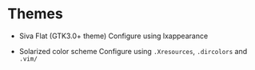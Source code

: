 
Themes
======

+	Siva Flat (GTK3.0+ theme)
	Configure using lxappearance

+	Solarized color scheme
	Configure using `.Xresources`, `.dircolors` and `.vim/`
